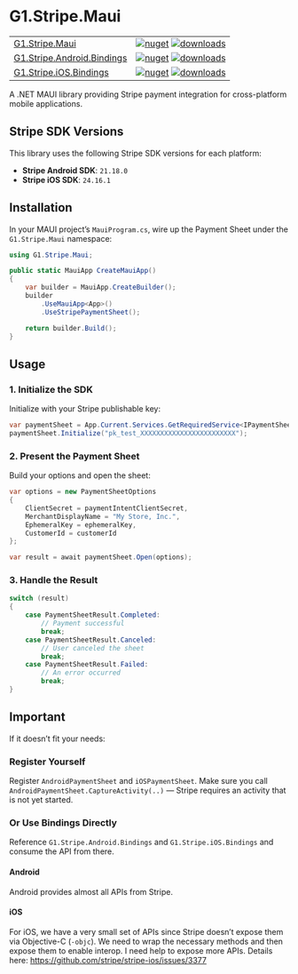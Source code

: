 # G1.Stripe.Maui
| | |
|---|---|
| [G1.Stripe.Maui](https://github.com/Generation-One/G1.Stripe.Maui/tree/master/src/G1.Stripe.Maui) | [![nuget](https://img.shields.io/nuget/v/G1.Stripe.Maui?style=flat-square)](https://www.nuget.org/packages/G1.Stripe.Maui) [![downloads](https://img.shields.io/nuget/dt/G1.Stripe.Maui?style=flat-square)](https://www.nuget.org/packages/G1.Stripe.Maui) |
| [G1.Stripe.Android.Bindings](https://github.com/Generation-One/G1.Stripe.Maui/tree/master/src/G1.Stripe.Android.Bindings) | [![nuget](https://img.shields.io/nuget/v/G1.Stripe.Android.Bindings?style=flat-square)](https://www.nuget.org/packages/G1.Stripe.Android.Bindings) [![downloads](https://img.shields.io/nuget/dt/G1.Stripe.Android.Bindings?style=flat-square)](https://www.nuget.org/packages/G1.Stripe.Android.Bindings) |
| [G1.Stripe.iOS.Bindings](https://github.com/Generation-One/G1.Stripe.Maui/tree/master/src/G1.Stripe.iOS.Bindings) | [![nuget](https://img.shields.io/nuget/v/G1.Stripe.iOS.Bindings?style=flat-square)](https://www.nuget.org/packages/G1.Stripe.iOS.Bindings) [![downloads](https://img.shields.io/nuget/dt/G1.Stripe.iOS.Bindings?style=flat-square)](https://www.nuget.org/packages/G1.Stripe.iOS.Bindings) |

A .NET MAUI library providing Stripe payment integration for cross-platform mobile applications.

## Stripe SDK Versions

This library uses the following Stripe SDK versions for each platform:

- **Stripe Android SDK**: `21.18.0`  
- **Stripe iOS SDK**: `24.16.1`

## Installation

In your MAUI project’s `MauiProgram.cs`, wire up the Payment Sheet under the `G1.Stripe.Maui` namespace:

```csharp
using G1.Stripe.Maui;

public static MauiApp CreateMauiApp()
{
    var builder = MauiApp.CreateBuilder();
    builder
        .UseMauiApp<App>()
        .UseStripePaymentSheet();

    return builder.Build();
}
```

## Usage

### 1. Initialize the SDK

Initialize with your Stripe publishable key:

```csharp
var paymentSheet = App.Current.Services.GetRequiredService<IPaymentSheet>();
paymentSheet.Initialize("pk_test_XXXXXXXXXXXXXXXXXXXXXXXX");
```

### 2. Present the Payment Sheet

Build your options and open the sheet:

```csharp
var options = new PaymentSheetOptions
{
    ClientSecret = paymentIntentClientSecret,
    MerchantDisplayName = "My Store, Inc.",
    EphemeralKey = ephemeralKey,
    CustomerId = customerId
};

var result = await paymentSheet.Open(options);
```

### 3. Handle the Result

```csharp
switch (result)
{
    case PaymentSheetResult.Completed:
        // Payment successful
        break;
    case PaymentSheetResult.Canceled:
        // User canceled the sheet
        break;
    case PaymentSheetResult.Failed:
        // An error occurred
        break;
}
```

## Important

If it doesn’t fit your needs:

### Register Yourself

Register `AndroidPaymentSheet` and `iOSPaymentSheet`. Make sure you call  
`AndroidPaymentSheet.CaptureActivity(..)` — Stripe requires an activity that is not yet started.

### Or Use Bindings Directly

Reference `G1.Stripe.Android.Bindings` and `G1.Stripe.iOS.Bindings` and consume the API from there.

#### Android

Android provides almost all APIs from Stripe.

#### iOS

For iOS, we have a very small set of APIs since Stripe doesn’t expose them via Objective-C (`-objc`). We need to wrap the necessary methods and then expose them to enable interop. I need help to expose more APIs. Details here: https://github.com/stripe/stripe-ios/issues/3377
